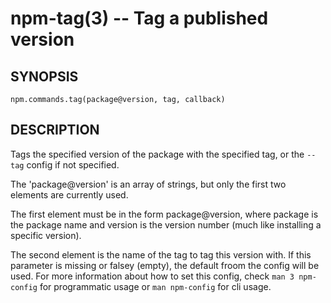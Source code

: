 npm-tag(3) -- Tag a published version
=====================================

## SYNOPSIS

    npm.commands.tag(package@version, tag, callback)

## DESCRIPTION

Tags the specified version of the package with the specified tag, or the
`--tag` config if not specified.

The 'package@version' is an array of strings, but only the first two elements are
currently used.

The first element must be in the form package@version, where package
is the package name and version is the version number (much like installing a
specific version).

The second element is the name of the tag to tag this version with. If this
parameter is missing or falsey (empty), the default froom the config will be
used. For more information about how to set this config, check
`man 3 npm-config` for programmatic usage or `man npm-config` for cli usage.
